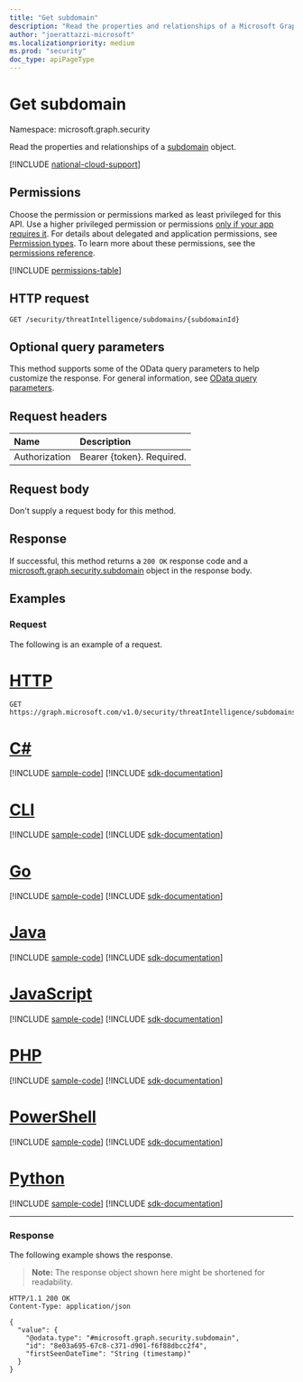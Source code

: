 ```yaml
---
title: "Get subdomain"
description: "Read the properties and relationships of a Microsoft Graph security subdomain object."
author: "joerattazzi-microsoft"
ms.localizationpriority: medium
ms.prod: "security"
doc_type: apiPageType
---
```


# Get subdomain

Namespace: microsoft.graph.security

Read the properties and relationships of a [subdomain](../resources/security-subdomain.md) object.

[!INCLUDE [national-cloud-support](../../includes/global-only.md)]

## Permissions

Choose the permission or permissions marked as least privileged for this API. Use a higher privileged permission or permissions [only if your app requires it](/graph/permissions-overview#best-practices-for-using-microsoft-graph-permissions). For details about delegated and application permissions, see [Permission types](/graph/permissions-overview#permission-types). To learn more about these permissions, see the [permissions reference](/graph/permissions-reference).

<!-- { "blockType": "permissions", "name": "security_subdomain_get" } -->
[!INCLUDE [permissions-table](../includes/permissions/security-subdomain-get-permissions.md)]

## HTTP request

<!-- {
  "blockType": "ignored"
}
-->

```http
GET /security/threatIntelligence/subdomains/{subdomainId}
```

## Optional query parameters

This method supports some of the OData query parameters to help customize the response. For general information, see [OData query parameters](/graph/query-parameters).

## Request headers

| Name          | Description               |
| :------------ | :------------------------ |
| Authorization | Bearer {token}. Required. |

## Request body

Don't supply a request body for this method.

## Response

If successful, this method returns a `200 OK` response code and a [microsoft.graph.security.subdomain](../resources/security-subdomain.md) object in the response body.

## Examples

### Request

The following is an example of a request.

# [HTTP](#tab/http)
<!-- {
  "blockType": "request",
  "name": "get_subdomain",
  "sampleKeys": ["bG9naW4uY29udG9zby5jb20kJGNvbnRvc28uY29t"]
}
-->

```msgraph-interactive
GET https://graph.microsoft.com/v1.0/security/threatIntelligence/subdomains/bG9naW4uY29udG9zby5jb20kJGNvbnRvc28uY29t
```

# [C#](#tab/csharp)
[!INCLUDE [sample-code](../includes/snippets/csharp/get-subdomain-csharp-snippets.md)]
[!INCLUDE [sdk-documentation](../includes/snippets/snippets-sdk-documentation-link.md)]

# [CLI](#tab/cli)
[!INCLUDE [sample-code](../includes/snippets/cli/get-subdomain-cli-snippets.md)]
[!INCLUDE [sdk-documentation](../includes/snippets/snippets-sdk-documentation-link.md)]

# [Go](#tab/go)
[!INCLUDE [sample-code](../includes/snippets/go/get-subdomain-go-snippets.md)]
[!INCLUDE [sdk-documentation](../includes/snippets/snippets-sdk-documentation-link.md)]

# [Java](#tab/java)
[!INCLUDE [sample-code](../includes/snippets/java/get-subdomain-java-snippets.md)]
[!INCLUDE [sdk-documentation](../includes/snippets/snippets-sdk-documentation-link.md)]

# [JavaScript](#tab/javascript)
[!INCLUDE [sample-code](../includes/snippets/javascript/get-subdomain-javascript-snippets.md)]
[!INCLUDE [sdk-documentation](../includes/snippets/snippets-sdk-documentation-link.md)]

# [PHP](#tab/php)
[!INCLUDE [sample-code](../includes/snippets/php/get-subdomain-php-snippets.md)]
[!INCLUDE [sdk-documentation](../includes/snippets/snippets-sdk-documentation-link.md)]

# [PowerShell](#tab/powershell)
[!INCLUDE [sample-code](../includes/snippets/powershell/get-subdomain-powershell-snippets.md)]
[!INCLUDE [sdk-documentation](../includes/snippets/snippets-sdk-documentation-link.md)]

# [Python](#tab/python)
[!INCLUDE [sample-code](../includes/snippets/python/get-subdomain-python-snippets.md)]
[!INCLUDE [sdk-documentation](../includes/snippets/snippets-sdk-documentation-link.md)]

---

### Response

The following example shows the response.

> **Note:** The response object shown here might be shortened for readability.

<!-- {
  "blockType": "response",
  "truncated": true,
  "@odata.type": "microsoft.graph.security.subdomain"
}
-->

```http
HTTP/1.1 200 OK
Content-Type: application/json

{
  "value": {
    "@odata.type": "#microsoft.graph.security.subdomain",
    "id": "8e03a695-67c8-c371-d901-f6f88dbcc2f4",
    "firstSeenDateTime": "String (timestamp)"
  }
}
```
